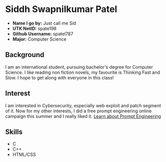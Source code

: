 # Siddh Swapnilkumar Patel

- **Name I go by:** Just call me Sid
- **UTK NetID:** spate198
- **Github Username:** spatel787
- **Major:** Computer Science

## Background

I am an international student, pursuing bachelor's degree for Computer Science. I like reading non 
fiction novels, my favourite is Thinking Fast and Slow. I hope to get along with everyone in this class!

## Interest

I am interested in Cybersecurity, especially web exploit and patch segment of it. Now for my other 
interests, I did a free  prompt engineering online campaign this summer and I really liked it. 
[Learn about Prompt Engineering](https://en.wikipedia.org/wiki/Prompt_engineering)


## Skills

- C
- C++
- HTML/CSS


